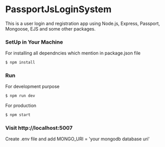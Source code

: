 # PassportJsLoginSystem

This is a user login and registration app using Node.js, Express, Passport, Mongoose, EJS and some other packages.

### SetUp in Your Machine

For installing all dependncies which mention in package.json file 

```sh
$ npm install
```

### Run 

For development purpose

```sh
$ npm run dev
```

For production 

```sh
$ npm start
```

### Visit http://localhost:5007

Create .env file and add MONGO_URI = 'your mongodb database uri'



